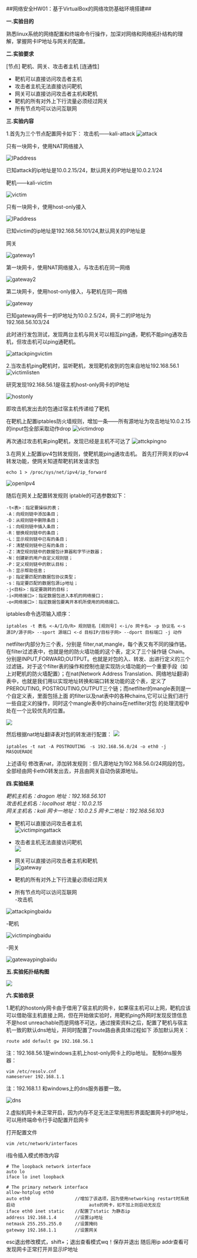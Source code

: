 ##网络安全HW01：基于VirtualBox的网络攻防基础环境搭建##

**一.实验目的**

熟悉linux系统的网络配置和终端命令行操作，加深对网络和网络拓扑结构的理解，掌握网卡IP地址与网关的配置。

**二.实验要求**

[节点]
靶机、网关、攻击者主机
[连通性]
- 靶机可以直接访问攻击者主机
- 攻击者主机无法直接访问靶机
- 网关可以直接访问攻击者主机和靶机
- 靶机的所有对外上下行流量必须经过网关
- 所有节点均可以访问互联网

**三.实验内容**

1.首先为三个节点配置网卡如下：
攻击机——kali-attack
![attack](https://i.imgur.com/aPEHClQ.png)

只有一块网卡，使用NAT网络接入

![IPaddress](https://i.imgur.com/G3ZZeOP.png)

已知attack的ip地址是10.0.2.15/24，默认网关的IP地址是10.0.2.1/24

靶机——kali-victim

![victim](https://i.imgur.com/63Ab6UI.png)

只有一块网卡，使用host-only接入

![IPaddress](https://i.imgur.com/LVDX7h3.png)

已知victim的ip地址是192.168.56.101/24,默认网关的IP地址是

网关

![gateway1](https://i.imgur.com/6ft31UQ.png)

第一块网卡，使用NAT网络接入，与攻击机在同一网络

![gateway2](https://i.imgur.com/dCz1g2g.png)

第二块网卡，使用host-only接入，与靶机在同一网络

![gateway](https://i.imgur.com/t7squ7t.png)

已知gateway网卡一的IP地址为10.0.2.5/24，网卡二的IP地址为192.168.56.103/24

此时进行发包测试，发现两台主机与网关可以相互ping通，靶机不能ping通攻击机，但攻击机可以ping通靶机。

![attackpingvictim](https://i.imgur.com/IB9I9TZ.png)

2.当攻击机ping靶机时，监听靶机，发现靶机收到的包来自地址192.168.56.1
![victimlisten](https://i.imgur.com/RusUwLI.png)

研究发现192.168.56.1是宿主机host-only网卡的IP地址

![hostonly](https://i.imgur.com/xeYatCs.png)

即攻击机发出去的包通过宿主机传递给了靶机

在靶机上配置iptables防火墙规则，增加一条——所有源地址为攻击地址10.0.2.15的input包全部采取动作drop
![victimdrop](https://i.imgur.com/1vRKJJV.png)

再次通过攻击机来ping靶机，发现已经是主机不可达了
![attckpingno](https://i.imgur.com/4iSiJ0l.png)

3.在网关上配置ipv4包转发规则，使靶机能ping通攻击机。
首先打开网关的ipv4转发功能，使网关知道帮靶机转发请求包
```
echo 1 > /proc/sys/net/ipv4/ip_forward
```
![openIpv4](https://i.imgur.com/qLG7eLp.png)

随后在网关上配置转发规则
iptable的可选参数如下：
```
-t<表>：指定要操纵的表；
-A：向规则链中添加条目；
-D：从规则链中删除条目；
-i：向规则链中插入条目；
-R：替换规则链中的条目；
-L：显示规则链中已有的条目；
-F：清楚规则链中已有的条目；
-Z：清空规则链中的数据包计算器和字节计数器；
-N：创建新的用户自定义规则链；
-P：定义规则链中的默认目标；
-h：显示帮助信息；
-p：指定要匹配的数据包协议类型；
-s：指定要匹配的数据包源ip地址；
-j<目标>：指定要跳转的目标；
-i<网络接口>：指定数据包进入本机的网络接口；
-o<网络接口>：指定数据包要离开本机所使用的网络接口。
```
iptables命令选项输入顺序：
```
iptables -t 表名 <-A/I/D/R> 规则链名 [规则号] <-i/o 网卡名> -p 协议名 <-s 源IP/源子网> --sport 源端口 <-d 目标IP/目标子网> --dport 目标端口 -j 动作
```
netfilter内部分为三个表，分别是 filter,nat,mangle，每个表又有不同的操作链。在filter过滤表中，也就是他的防火墙功能的这个表，定义了三个操作链 Chain。分别是INPUT,FORWARD,OUTPUT。也就是对包的入、转发、出进行定义的三个过滤链。对于这个filter表的操作和控制也是实现防火墙功能的一个重要手段（如上对靶机的防火墙配置）；在nat(Network Address Translation、网络地址翻译)表中，也就是我们用以实现地址转换和端口转发功能的这个表，定义了PREROUTING, POSTROUTING,OUTPUT三个链；而netfilter的mangle表则是一个自定义表，里面包括上面 的filter以及nat表中的各种chains,它可以让我们进行一些自定义的操作，同时这个mangle表中的chains在netfilter对包 的处理流程中处在一个比较优先的位置。

![](https://i.imgur.com/4pBkNE5.png)

然后根据nat地址翻译表对包的转发进行配置：
![](https://i.imgur.com/LK10THY.png)
```
iptables -t nat -A POSTROUTING　-s 192.168.56.0/24 -o eth0 -j  MASQUERADE
```
上述语句 修改表nat，添加转发规则：但凡源地址为192.168.56.0/24网段的包，全部经由网卡eth0转发出去，并且由网关自动伪装源地址。

**四.实验结果**

*靶机主机名：dragon 地址：192.168.56.101*<br>
*攻击机主机名：localhost 地址：10.0.2.15*<br>
*网关主机名：kali 网卡一地址：10.0.2.5
网卡二地址：192.168.56.103*

- 靶机可以直接访问攻击者主机<br>
![victimpingattack](https://i.imgur.com/r8iiVEk.png)

- 攻击者主机无法直接访问靶机<br>
![](https://i.imgur.com/erkvsVa.png)

- 网关可以直接访问攻击者主机和靶机<br>
![gateway](https://i.imgur.com/aZNPDS7.png)

- 靶机的所有对外上下行流量必须经过网关
- 所有节点均可以访问互联网<br>
-攻击机

![attackpingbaidu](https://i.imgur.com/7N85fCG.png)

-靶机

![victimpingbaidu](https://i.imgur.com/wFdqIWU.png)

-网关

![gatewaypingbaidu](https://i.imgur.com/4hTAO3q.png)

**五.实验拓扑结构图**

![](https://i.imgur.com/s9K89qt.png)

**六.实验收获**

1.靶机的hostonly网卡由于借用了宿主机的网卡，如果宿主机可以上网，靶机应该可以借助宿主机直接上网，但在开始做实验时，用靶机ping外网时发现反馈信息不是host unreachable而是网络不可达，通过搜索资料之后，配置了靶机与宿主机一致的默认dns地址，并同时配置了route路由表具体过程如下
添加默认网关：
```
route add default gw 192.168.56.1
```
注：192.168.56.1是windows主机上host-only网卡上的ip地址。
配制dns服务器：
```
vim /etc/resolv.cnf
nameserver 192.168.1.1
```
注：192.168.1.1 和windows上的dns服务器要一致。

![dns](https://i.imgur.com/ug5HlMg.png)

2.虚拟机网卡未正常开启，因为内存不足无法正常用图形界面配置网卡的IP地址，可以用终端命令行手动配置开启网卡

打开配置文件
```
vim /etc/network/interfaces
```
i指令插入模式修改内容
```
# The loopback network interface
auto lo
iface lo inet loopback

# The primary network interface
allow-hotplug eth0
auto eth0                 //增加了该选项，因为使用networking restart时系统启动                            auto的网卡，如不加上则启动无反应
iface eth0 inet static    //配置了static 为静态ip
address 192.168.1.4       //设置ip地址
netmask 255.255.255.0     //设置掩码
gateway 192.168.1.1       //设置网关
```
esc退出修改模式，shift+；退出查看模式wq！保存并退出
随后用ip addr查看可发现网卡正常打开并显示IP地址